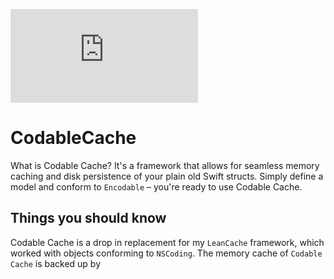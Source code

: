 
![alt text][logo]

[logo]: https://github.com/asowers1/CodableCache/raw/master/src/common/images/CodableCache.pdf "CodableCache Logo"

# CodableCache

What is Codable Cache? It's a framework that allows for seamless memory caching and disk persistence of your plain old Swift structs. Simply define a model and conform to `Encodable` – you're ready to use Codable Cache.

## Things you should know

Codable Cache is a drop in replacement for my `LeanCache` framework, which worked with objects conforming to `NSCoding`. The memory cache of `Codable Cache` is backed up by 




